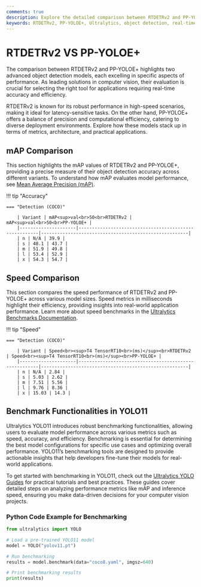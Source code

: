 ```yaml
---
comments: true
description: Explore the detailed comparison between RTDETRv2 and PP-YOLOE+, two cutting-edge models in real-time object detection. Learn how these models perform across accuracy, speed, and efficiency benchmarks, and discover their suitability for various applications in edge AI and computer vision.
keywords: RTDETRv2, PP-YOLOE+, Ultralytics, object detection, real-time AI, edge AI, computer vision, model comparison, accuracy, efficiency
---
```


# RTDETRv2 VS PP-YOLOE+

The comparison between RTDETRv2 and PP-YOLOE+ highlights two advanced object detection models, each excelling in specific aspects of performance. As leading solutions in computer vision, their evaluation is crucial for selecting the right tool for applications requiring real-time accuracy and efficiency.

RTDETRv2 is known for its robust performance in high-speed scenarios, making it ideal for latency-sensitive tasks. On the other hand, PP-YOLOE+ offers a balance of precision and computational efficiency, catering to diverse deployment environments. Explore how these models stack up in terms of metrics, architecture, and practical applications.

## mAP Comparison

This section highlights the mAP values of RTDETRv2 and PP-YOLOE+, providing a precise measure of their object detection accuracy across different variants. To understand how mAP evaluates model performance, see [Mean Average Precision (mAP)](https://www.ultralytics.com/glossary/mean-average-precision-map).

!!! tip "Accuracy"

    === "Detection (COCO)"

    	| Variant | mAP<sup>val<br>50<br>RTDETRv2 | mAP<sup>val<br>50<br>PP-YOLOE+ |
    	|---------------------|-------------------------------------------------------|-------------------------------------------------------|
    	| n | N/A | 39.9 |
    	| s | 48.1 | 43.7 |
    	| m | 51.9 | 49.8 |
    	| l | 53.4 | 52.9 |
    	| x | 54.3 | 54.7 |

## Speed Comparison

This section compares the speed performance of RTDETRv2 and PP-YOLOE+ across various model sizes. Speed metrics in milliseconds highlight their efficiency, providing insights into real-world application performance. Learn more about speed benchmarks in the [Ultralytics Benchmarks Documentation](https://docs.ultralytics.com/reference/utils/benchmarks/).

!!! tip "Speed"

    === "Detection (COCO)"

    	| Variant | Speed<br><sup>T4 TensorRT10<br>(ms)</sup><br>RTDETRv2 | Speed<br><sup>T4 TensorRT10<br>(ms)</sup><br>PP-YOLOE+ |
    	|---------------------|-------------------------------------------------------|-------------------------------------------------------|
    	| n | N/A | 2.84 |
    	| s | 5.03 | 2.62 |
    	| m | 7.51 | 5.56 |
    	| l | 9.76 | 8.36 |
    	| x | 15.03 | 14.3 |

## Benchmark Functionalities in YOLO11

Ultralytics YOLO11 introduces robust benchmarking functionalities, allowing users to evaluate model performance across various metrics such as speed, accuracy, and efficiency. Benchmarking is essential for determining the best model configurations for specific use cases and optimizing overall performance. YOLO11’s benchmarking tools are designed to provide actionable insights that help developers fine-tune their models for real-world applications.

To get started with benchmarking in YOLO11, check out the [Ultralytics YOLO Guides](https://docs.ultralytics.com/guides/) for practical tutorials and best practices. These guides cover detailed steps on analyzing performance metrics like mAP and inference speed, ensuring you make data-driven decisions for your computer vision projects.

### Python Code Example for Benchmarking

```python
from ultralytics import YOLO

# Load a pre-trained YOLO11 model
model = YOLO("yolov11.pt")

# Run benchmarking
results = model.benchmark(data="coco8.yaml", imgsz=640)

# Print benchmarking results
print(results)
```
